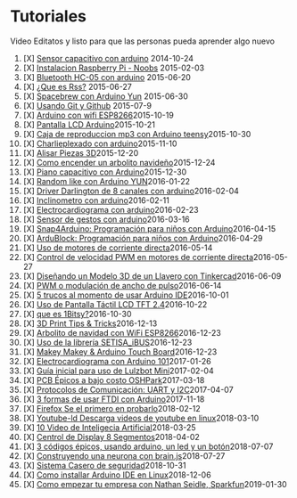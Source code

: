 # Tutoriales

Video Editatos y listo para que las personas pueda aprender algo nuevo

1. [X] [Sensor capacitivo con arduino](cjz_4ZptgqM) 2014-10-24
2. [X] [Instalacion Raspberry Pi - Noobs](okoq7jB9JlQ) 2015-02-03
3. [X] [Bluetooth HC-05 con arduino](hJ6fE5jEQE0) 2015-06-20
4. [X] [¿Que es Rss?](Fa5eW6dwqg0) 2015-06-27
5. [X] [Spacebrew con Arduino Yun](t3W-_fKpXKU) 2015-06-30
6. [X] [Usando Git y Github](JSYltOsC-7Y) 2015-07-9
7. [X] [Arduino con wifi ESP8266](et8N7APQDR8)2015-10-19
8. [X] [Pantalla LCD Arduino](WzRz8D_kq4g)2015-10-21
9. [X] [Caja de reproduccion mp3 con Arduino teensy](BE1gnTG5WXs)2015-10-30
10. [X] [Charlieplexado con arduino](dcrWO3_5DyQ)2015-11-10
11. [X] [Alisar Piezas 3D](VV9V30kku00)2015-12-20
12. [X] [Como encender un arbolito navideño](fPahVpDwTMA)2015-12-24
13. [X] [Piano capacitivo con Arduino](ks67Hznx5B0)2015-12-30
14. [X] [Random like con Arduino YUN](UQjNaGUvkUw)2016-01-22
15. [X] [Driver Darlington de 8 canales con arduino](3RXDO-slIGQ)2016-02-04
16. [X] [Inclinometro con arduino](ZJ2X1XGKsmw)2016-02-11
17. [X] [Electrocardiograma con arduino](9Si4efa434U)2016-02-23
18. [X] [Sensor de gestos con arduino](nqvuJ3lZ_eE)2016-03-16
19. [X] [Snap4Arduino: Programación para niños con Arduino](HUu7BSsmrCY)2016-04-15
20. [X] [ArduBlock: Programación para niños con Arduino](L6L5tG8yI50)2016-04-29
21. [X] [Uso de motores de corriente directa](bJKBZdasuA8)2016-05-14
22. [X] [Control de velocidad PWM en motores de corriente directa](NTbOLwgjrYY)2016-05-27
23. [X] [Diseñando un Modelo 3D de un Llavero con Tinkercad](5Bk5mwhVUmg)2016-06-09
24. [X] [PWM o modulación de ancho de pulso﻿](Px42QJmceN4)2016-06-14
25. [X] [5 trucos al momento de usar Arduino IDE](7slA9vmzAHk)2016-10-01
26. [X] [Uso de Pantalla Táctil LCD TFT 2.4](vkinom4z-lw)2016-10-22
27. [X] [que es 1Bitsy?](TxGa4biWPmo)2016-10-30
28. [X] [3D Print Tips & Tricks](bLd2ZHNsH2c)2016-12-13
29. [X] [Arbolito de navidad con WiFi ESP8266](tXYtJy1MRWQ)2016-12-23
30. [X] [Uso de la librería SETISA_iBUS](1KdUYVedJ9Y)2016-12-23
31. [X] [Makey Makey & Arduino Touch Board](uqxGJPzHXkU)2016-12-23
32. [X] [Electrocardiograma con Arduino 101](Pb1VbgsZWQU)2017-01-26
33. [X] [Guía inicial para uso de Lulzbot Mini](pWAQtRJpot0)2017-02-04
34. [X] [PCB Épicos a bajo costo OSHPark](J4FE_6EJsLw)2017-03-18
35. [X] [Protocolos de Comunicación: UART y I2C](M26AVVu96sA)2017-04-07
36. [X] [3 formas de usar FTDI con Arduino](4-YA9dxVYBE)2017-11-18
37. [X] [Firefox Se el primero en probarlo](B9S-k6CuIU0)2018-02-12
38. [X] [Youtube-ld Descarga videos de youtube en linux](qfl2IzDsG7U)2018-03-10
39. [X] [10 Video de Inteligecia Artificial](FFZUFg3LrR8)2018-03-25
40. [X] [Centrol de Display 8 Segmentos](K1reMi_a8cQ)2018-04-02
41. [X] [3 códigos épicos, usando arduino, un led y un botón](4XXAbRFVA7I)2018-07-07
42. [X] [Construyendo una neurona con brain.js](IYnxx5BUk5A)2018-07-27
43. [X] [Sistema Casero de seguridad](gMbjP8TNS7g)2018-10-31
44. [X] [Como installar Arduino IDE en Linux](vHd-eEcLw-s)2018-12-06
45. [X] [Como empezar tu empresa con Nathan Seidle, Sparkfun](aKE51m_3A2k)2019-01-30
